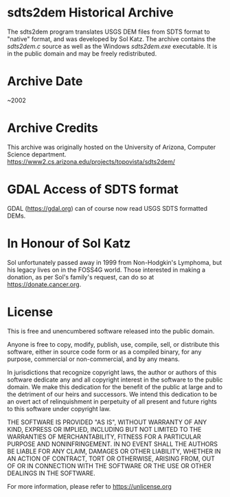 # sdts2dem Historical Archive

The sdts2dem program translates USGS DEM files from SDTS format to 
"native" format, and was developed by Sol Katz.  The archive contains
the *sdts2dem.c* source as well as the Windows *sdts2dem.exe* 
executable. It is in the public domain and may be freely redistributed. 

# Archive Date

~2002

# Archive Credits

This archive was originally hosted on the University of Arizona, Computer
Science department. https://www2.cs.arizona.edu/projects/topovista/sdts2dem/

# GDAL Access of SDTS format

GDAL (https://gdal.org) can of course now read USGS SDTS formatted DEMs.

# In Honour of Sol Katz

Sol unfortunately passed away in 1999 from Non-Hodgkin's Lymphoma, but his 
legacy lives on in the FOSS4G world. Those interested in making a donation, 
as per Sol's family's request, can do so at https://donate.cancer.org. 

# License

This is free and unencumbered software released into the public domain.

Anyone is free to copy, modify, publish, use, compile, sell, or
distribute this software, either in source code form or as a compiled
binary, for any purpose, commercial or non-commercial, and by any
means.

In jurisdictions that recognize copyright laws, the author or authors
of this software dedicate any and all copyright interest in the
software to the public domain. We make this dedication for the benefit
of the public at large and to the detriment of our heirs and
successors. We intend this dedication to be an overt act of
relinquishment in perpetuity of all present and future rights to this
software under copyright law.

THE SOFTWARE IS PROVIDED "AS IS", WITHOUT WARRANTY OF ANY KIND,
EXPRESS OR IMPLIED, INCLUDING BUT NOT LIMITED TO THE WARRANTIES OF
MERCHANTABILITY, FITNESS FOR A PARTICULAR PURPOSE AND NONINFRINGEMENT.
IN NO EVENT SHALL THE AUTHORS BE LIABLE FOR ANY CLAIM, DAMAGES OR
OTHER LIABILITY, WHETHER IN AN ACTION OF CONTRACT, TORT OR OTHERWISE,
ARISING FROM, OUT OF OR IN CONNECTION WITH THE SOFTWARE OR THE USE OR
OTHER DEALINGS IN THE SOFTWARE.

For more information, please refer to <https://unlicense.org>
